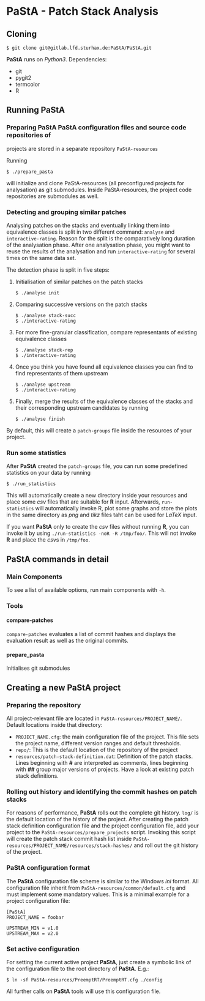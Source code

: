 PaStA - Patch Stack Analysis
============================

Cloning
-------
```
$ git clone git@gitlab.lfd.sturhax.de:PaStA/PaStA.git
```

**PaStA** runs on *Python3*.
Dependencies:
- git
- pygit2
- termcolor
- R

Running PaStA
-------------

### Preparing PaStA PaStA configuration files and source code repositories of
projects are stored in a separate repository `PaStA-resources`

Running
```
$ ./prepare_pasta
```
will initialize and clone PaStA-resources (all preconfigured projects for
analysation) as git submodules. Inside PaStA-resources, the project code
repositories are submodules as well.

### Detecting and grouping similar patches
Analysing patches on the stacks and eventually linking them into equivalence
classes is split in two different command: `analyse` and `interactive-rating`.
Reason for the split is the comparatively long duration of the analysation
phase. After one analysation phase, you might want to reuse the results of the
analysation and run `interactive-rating` for several times on the same data set.

The detection phase is split in five steps:
1. Initialisation of similar patches on the patch stacks
   ```
   $ ./analyse init
   ```
2. Comparing successive versions on the patch stacks
   ```
   $ ./analyse stack-succ
   $ ./interactive-rating
   ```
3. For more fine-granular classification, compare representants of existing
   equivalence classes
   ```
   $ ./analyse stack-rep
   $ ./interactive-rating
   ```
4. Once you think you have found all equivalence classes you can find to find
   representants of them upstream
   ```
   $ ./analyse upstream
   $ ./interactive-rating
   ```
5. Finally, merge the results of the equivalence classes of the stacks and their
   corresponding upstream candidates by running
   ```
   $ ./analyse finish
   ```

By default, this will create a `patch-groups` file inside the resources of your
project.

### Run some statistics
After **PaStA** created the `patch-groups` file, you can run some predefined
statistics on your data by running

```
$ ./run_statistics
```

This will automatically create a new directory inside your resources and place
some *csv* files that are suitable for **R** input.  Afterwards,
`run-statistics` will automatically invoke R, plot some graphs and store the
plots in the same directory as *png* and *tikz* files taht can be used for
*LaTeX* input.

If you want **PaStA** only to create the *csv* files without running **R**, you
can invoke it by using `./run-statistics -noR -R /tmp/foo/`.  This will not
invoke **R** and place the *csv*s in `/tmp/foo`.

PaStA commands in detail
------------------------
### Main Components
To see a list of available options, run main components with `-h`.

### Tools
#### compare-patches
`compare-patches` evaluates a list of commit hashes and displays the evaluation
result as well as the original commits.

#### prepare_pasta
Initialises git submodules

Creating a new PaStA project
----------------------------
### Preparing the repository
All project-relevant file are located in `PaStA-resources/PROJECT_NAME/`.
Default locations inside that directory:
- `PROJECT_NAME.cfg`: the main configuration file of the project. This file sets
  the project name, different version ranges and default thresholds.
- `repo/`: This is the default location of the repository of the project
- `resources/patch-stack-definition.dat`: Definition of the patch stacks.
  Lines beginning with **#** are interpreted as comments, lines beginning with
  **##** group major versions of projects. Have a look at existing patch stack
  definitions.

### Rolling out history and identifying the commit hashes on patch stacks
For reasons of performance, **PaStA** rolls out the complete git history.
`log/` is the default location of the history of the project.
After creating the patch stack definition configuration file and the project
configuration file, add your project to the `PaStA-resources/prepare_projects`
script. Invoking this script will create the patch stack commit hash list inside
`PaStA-resources/PROJECT_NAME/resources/stack-hashes/` and roll out the git
history of the project.

### PaStA configuration format
The **PaStA** configuration file scheme is similar to the Windows *ini* format.
All configuration file inherit from `PaStA-resources/common/default.cfg` and
must implement some mandatory values. This is a minimal example for a project
configuration file:
```
[PaStA]
PROJECT_NAME = foobar

UPSTREAM_MIN = v1.0
UPSTREAM_MAX = v2.0
```

### Set active configuration
For setting the current active project **PaStA**, just create a symbolic link of
the configuration file to the root directory of **PaStA**. E.g.:
```
$ ln -sf PaStA-resources/PreemptRT/PreemptRT.cfg ./config
```

All further calls on **PaStA** tools will use this configuration file.
